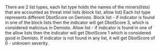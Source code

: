 There are 2 list types, each list type holds the names of the miners(lists) that are accounted as threat intel lists (block list, allow list)
Each list type represents different DbotScore on Demisto.
Block list - if indicator is found in one of the block lists then the indicator will get DbotScore  3, which is considered malicious in Demisto.
Allow list - if indicator is found in one of the allow lists then the indicator will get DbotScore 1 which is considered good in Demisto.
If indicator is not found in any list, it will get DbotScore of 0 - unknown severity.